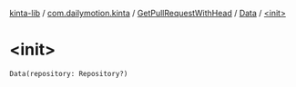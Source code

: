 [kinta-lib](../../../index.md) / [com.dailymotion.kinta](../../index.md) / [GetPullRequestWithHead](../index.md) / [Data](index.md) / [&lt;init&gt;](./-init-.md)

# &lt;init&gt;

`Data(repository: Repository?)`